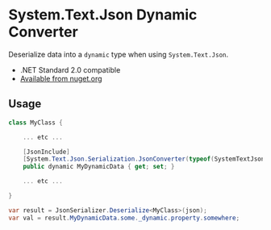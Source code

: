 # System.Text.Json Dynamic Converter

Deserialize data into a `dynamic` type when using `System.Text.Json`.

- .NET Standard 2.0 compatible
- [Available from nuget.org](https://www.nuget.org/packages/SystemTextJson.DynamicConverter)

## Usage

```csharp
class MyClass {

	... etc ...

	[JsonInclude]
	[System.Text.Json.Serialization.JsonConverter(typeof(SystemTextJson.DynamicConverter.Converter))]
	public dynamic MyDynamicData { get; set; }

	... etc ...

}

var result = JsonSerializer.Deserialize<MyClass>(json);
var val = result.MyDynamicData.some._dynamic.property.somewhere;
```
